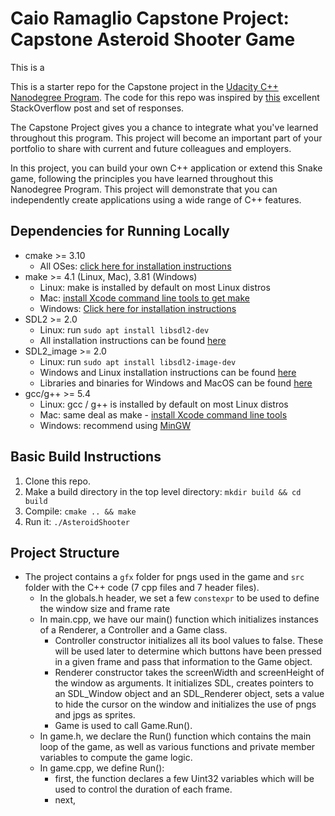 # Caio Ramaglio Capstone Project: Capstone Asteroid Shooter Game

This is a 

This is a starter repo for the Capstone project in the [Udacity C++ Nanodegree Program](https://www.udacity.com/course/c-plus-plus-nanodegree--nd213). The code for this repo was inspired by [this](https://codereview.stackexchange.com/questions/212296/snake-game-in-c-with-sdl) excellent StackOverflow post and set of responses.

The Capstone Project gives you a chance to integrate what you've learned throughout this program. This project will become an important part of your portfolio to share with current and future colleagues and employers.

In this project, you can build your own C++ application or extend this Snake game, following the principles you have learned throughout this Nanodegree Program. This project will demonstrate that you can independently create applications using a wide range of C++ features.

## Dependencies for Running Locally
* cmake >= 3.10
  * All OSes: [click here for installation instructions](https://cmake.org/install/)
* make >= 4.1 (Linux, Mac), 3.81 (Windows)
  * Linux: make is installed by default on most Linux distros
  * Mac: [install Xcode command line tools to get make](https://developer.apple.com/xcode/features/)
  * Windows: [Click here for installation instructions](http://gnuwin32.sourceforge.net/packages/make.htm)
* SDL2 >= 2.0
  * Linux: run `sudo apt install libsdl2-dev`
  * All installation instructions can be found [here](https://wiki.libsdl.org/Installation)
* SDL2_image >= 2.0
  * Linux: run `sudo apt install libsdl2-image-dev`
  * Windows and Linux installation instructions can be found [here](https://trenki2.github.io/blog/2017/07/04/using-sdl2-image-with-cmake/)
  * Libraries and binaries for Windows and MacOS can be found [here](https://www.libsdl.org/projects/SDL_image/)
* gcc/g++ >= 5.4
  * Linux: gcc / g++ is installed by default on most Linux distros
  * Mac: same deal as make - [install Xcode command line tools](https://developer.apple.com/xcode/features/)
  * Windows: recommend using [MinGW](http://www.mingw.org/)

## Basic Build Instructions

1. Clone this repo.
2. Make a build directory in the top level directory: `mkdir build && cd build`
3. Compile: `cmake .. && make`
4. Run it: `./AsteroidShooter`

## Project Structure

* The project contains a `gfx` folder for pngs used in the game and `src` folder with the C++ code (7 cpp files and 7 header files).
  * In the globals.h header, we set a few `constexpr` to be used to define the window size and frame rate
  * In main.cpp, we have our main() function which initializes instances of a Renderer, a Controller and a Game class.
    * Controller constructor initializes all its bool values to false. These will be used later to determine which buttons have been pressed in a given frame and pass that information to the Game object.
    * Renderer constructor takes the screenWidth and screenHeight of the window as arguments. It initializes SDL, creates pointers to an SDL_Window object and an SDL_Renderer object, sets a value to hide the cursor on the window and initializes the use of pngs and jpgs as sprites.
    * Game is used to call Game.Run().
  * In game.h, we declare the Run() function which contains the main loop of the game, as well as various functions and private member variables to compute the game logic.
  * In game.cpp, we define Run():
    * first, the function declares a few Uint32 variables which will be used to control the duration of each frame.
    * next, 
